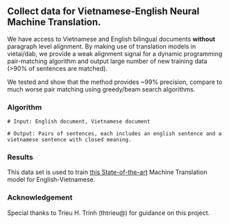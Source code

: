 ## Collect data for Vietnamese-English Neural Machine Translation.

We have access to Vietnamese and English bilingual documents **without** paragraph level alignment. By making use of translation models in vietai/dab, we provide a weak alignment signal for a dynamic programming pair-matching algorithm and output large number of new training data (>90% of sentences are matched).

We tested and show that the method provides ~99% precision, compare to much worse pair matching using greedy/beam search algorithms.


### Algorithm

```
# Input: English document, Vietnamese document

# Output: Pairs of sentences, each includes an english sentence and a vietnamese sentence with closed meaning.

```

### Results 
This data set is used to train [this State-of-the-art](https://blog.vietai.org/sat/) Machine Translation model for English-Vietnamese.

### Acknowledgement

Special thanks to Trieu H. Trinh (thtrieu@) for guidance on this project.

